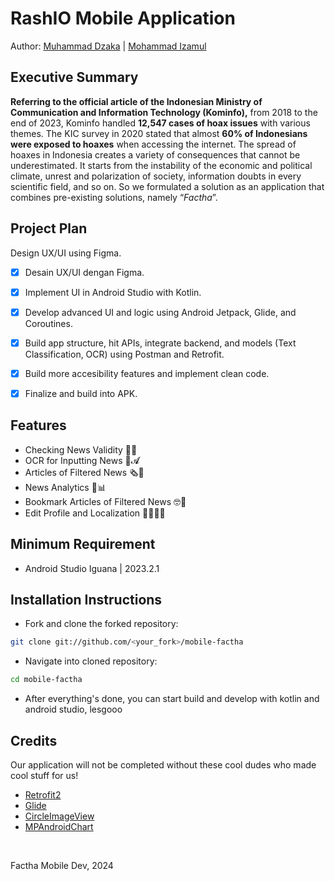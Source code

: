 # RashIO Mobile Application
Author: [Muhammad Dzaka](https://linkedin.com/in/mhmddzk/) | [Mohammad Izamul](https://www.linkedin.com/in/izamulfikri/)

<span>

## Executive Summary

<span>

**Referring to the official article of the Indonesian Ministry of Communication and Information Technology (Kominfo),** from 2018 to the end of 2023, Kominfo handled **12,547 cases of hoax issues** with various themes. The KIC survey in 2020 stated that almost **60% of Indonesians were exposed to hoaxes** when accessing the internet. The spread of hoaxes in Indonesia creates a variety of consequences that cannot be underestimated. It starts from the instability of the economic and political climate, unrest and polarization of society, information doubts in every scientific field, and so on. So we formulated a solution as an application that combines pre-existing solutions, namely “*Factha*”.

## Project Plan

<span>

Design UX/UI using Figma.




- [x] Desain UX/UI dengan Figma.

- [x] Implement UI in Android Studio with Kotlin.

- [x] Develop advanced UI and logic using Android Jetpack, Glide, and Coroutines.

- [x] Build app structure, hit APIs, integrate backend, and models (Text Classification, OCR) using Postman and Retrofit.

- [x] Build more accesibility features and implement clean code.

- [x] Finalize and build into APK.

## Features

<span>

- Checking News Validity 📰✅
- OCR for Inputting News 🤳𝓐
- Articles of Filtered News 🗞️📲
- News Analytics 📰📊
- Bookmark Articles of Filtered News 🤓📲
- Edit Profile and Localization 🙍‍♀️🙎‍♂️

## Minimum Requirement

<span>

- Android Studio Iguana | 2023.2.1 

## Installation Instructions
- Fork and clone the forked repository:

```bash
git clone git://github.com/<your_fork>/mobile-factha
```

- Navigate into cloned repository:
  
```bash
cd mobile-factha
```

- After everything's done, you can start build and develop with kotlin and android studio, lesgooo

## Credits
Our application will not be completed without these cool dudes who made cool stuff for us!

- [Retrofit2](https://square.github.io/retrofit/)
- [Glide](https://github.com/bumptech/glide)
- [CircleImageView](https://github.com/hdodenhof/CircleImageView)
- [MPAndroidChart](https://github.com/PhilJay/MPAndroidChart)

<br>

Factha Mobile Dev, 2024
